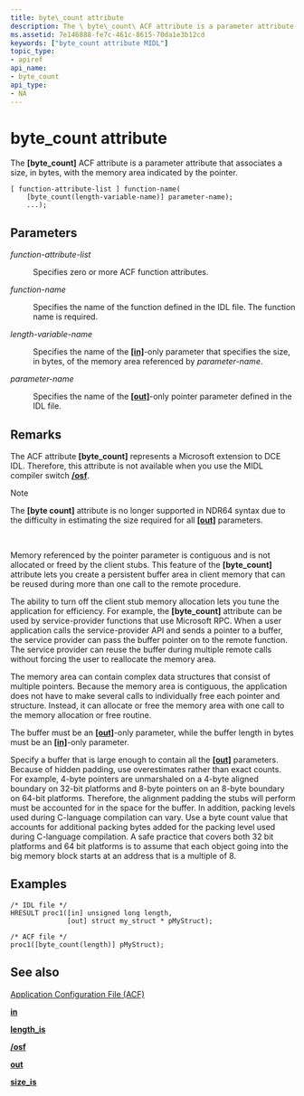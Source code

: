 ```yaml
---
title: byte\_count attribute
description: The \ byte\_count\ ACF attribute is a parameter attribute that associates a size, in bytes, with the memory area indicated by the pointer.
ms.assetid: 7e146888-fe7c-461c-8615-70da1e3b12cd
keywords: ["byte_count attribute MIDL"]
topic_type:
- apiref
api_name:
- byte_count
api_type:
- NA
---
```


# byte\_count attribute

The **\[byte\_count\]** ACF attribute is a parameter attribute that associates a size, in bytes, with the memory area indicated by the pointer.

``` syntax
[ function-attribute-list ] function-name(
    [byte_count(length-variable-name)] parameter-name);
    ...);
```

## Parameters

<dl> <dt>

*function-attribute-list* 
</dt> <dd>

Specifies zero or more ACF function attributes.

</dd> <dt>

*function-name* 
</dt> <dd>

Specifies the name of the function defined in the IDL file. The function name is required.

</dd> <dt>

*length-variable-name* 
</dt> <dd>

Specifies the name of the [**\[in\]**](in.md)-only parameter that specifies the size, in bytes, of the memory area referenced by *parameter-name*.

</dd> <dt>

*parameter-name* 
</dt> <dd>

Specifies the name of the [**\[out\]**](out-idl.md)-only pointer parameter defined in the IDL file.

</dd> </dl>

## Remarks

The ACF attribute **\[byte\_count\]** represents a Microsoft extension to DCE IDL. Therefore, this attribute is not available when you use the MIDL compiler switch [**/osf**](-osf.md).

> [!Note]  
> The **\[byte count\]** attribute is no longer supported in NDR64 syntax due to the difficulty in estimating the size required for all [**\[out\]**](out-idl.md) parameters.

 

Memory referenced by the pointer parameter is contiguous and is not allocated or freed by the client stubs. This feature of the **\[byte\_count\]** attribute lets you create a persistent buffer area in client memory that can be reused during more than one call to the remote procedure.

The ability to turn off the client stub memory allocation lets you tune the application for efficiency. For example, the **\[byte\_count\]** attribute can be used by service-provider functions that use Microsoft RPC. When a user application calls the service-provider API and sends a pointer to a buffer, the service provider can pass the buffer pointer on to the remote function. The service provider can reuse the buffer during multiple remote calls without forcing the user to reallocate the memory area.

The memory area can contain complex data structures that consist of multiple pointers. Because the memory area is contiguous, the application does not have to make several calls to individually free each pointer and structure. Instead, it can allocate or free the memory area with one call to the memory allocation or free routine.

The buffer must be an [**\[out\]**](out-idl.md)-only parameter, while the buffer length in bytes must be an [**\[in\]**](in.md)-only parameter.

Specify a buffer that is large enough to contain all the [**\[out\]**](out-idl.md) parameters. Because of hidden padding, use overestimates rather than exact counts. For example, 4-byte pointers are unmarshaled on a 4-byte aligned boundary on 32-bit platforms and 8-byte pointers on an 8-byte boundary on 64-bit platforms. Therefore, the alignment padding the stubs will perform must be accounted for in the space for the buffer. In addition, packing levels used during C-language compilation can vary. Use a byte count value that accounts for additional packing bytes added for the packing level used during C-language compilation. A safe practice that covers both 32 bit platforms and 64 bit platforms is to assume that each object going into the big memory block starts at an address that is a multiple of 8.

## Examples

``` syntax
/* IDL file */ 
HRESULT proc1([in] unsigned long length, 
              [out] struct my_struct * pMyStruct); 
 
/* ACF file */ 
proc1([byte_count(length)] pMyStruct);
```

## See also

<dl> <dt>

[Application Configuration File (ACF)](application-configuration-file-acf-.md)
</dt> <dt>

[**in**](in.md)
</dt> <dt>

[**length\_is**](length-is.md)
</dt> <dt>

[**/osf**](-osf.md)
</dt> <dt>

[**out**](out-idl.md)
</dt> <dt>

[**size\_is**](size-is.md)
</dt> </dl>

 

 




